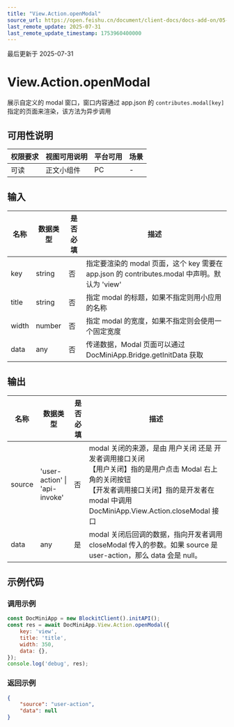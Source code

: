 ```yaml
---
title: "View.Action.openModal"
source_url: https://open.feishu.cn/document/client-docs/docs-add-on/05-api-doc/view/action/View.Action.openModal
last_remote_update: 2025-07-31
last_remote_update_timestamp: 1753960400000
---
```

最后更新于 2025-07-31

# View.Action.openModal
展示自定义的 modal 窗口，窗口内容通过 app.json 的 `contributes.modal[key]` 指定的页面来渲染，该方法为异步调用

## 可用性说明

权限要求 | 视图可用说明 | 平台可用 | 场景
--- | --- | --- | ---
可读 | 正文小组件 | PC | \-

## 输入

| **名称** | **数据类型** | **是否必填** | **描述**                                                                 |
| ------ | -------- | -------- | ---------------------------------------------------------------------- |
| key    | string   | 否        | 指定要渲染的 modal 页面，这个 key 需要在 app.json 的 contributes.modal 中声明。默认为 'view' |
| title  | string   | 否        | 指定 modal 的标题，如果不指定则用小应用的名称                                             |
| width  | number   | 否        | 指定 modal 的宽度，如果不指定则会使用一个固定宽度                                           |
| data   | any      | 否        | 传递数据，Modal 页面可以通过 DocMiniApp.Bridge.getInitData 获取                     |

## 输出

| **名称** | **数据类型**                      | **是否必填** | **描述**                                                                                                                                  |
| ------ | ----------------------------- | -------- | --------------------------------------------------------------------------------------------------------------------------------------- |
| source | 'user-action' \| 'api-invoke' | 否        | modal 关闭的来源，是由 用户关闭 还是 开发者调用接口关闭<br>【用户关闭】指的是用户点击 Modal 右上角的关闭按钮<br>【开发者调用接口关闭】指的是开发者在 modal 中调用 DocMiniApp.View.Action.closeModal 接口 |
| data   | any                           | 是        | modal 关闭后回调的数据，指向开发者调用 closeModal 传入的参数。如果 source 是 user-action，那么 data 会是 null。                                                        |

## 示例代码

### 调用示例

```js
const DocMiniApp = new BlockitClient().initAPI();
const res = await DocMiniApp.View.Action.openModal({
    key: 'view',
    title: 'title', 
    width: 350,
    data: {},
});
console.log('debug', res);
```

### 返回示例

```json
{
    "source": "user-action",
    "data": null
}
```
